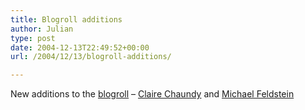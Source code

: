 ```yaml
---
title: Blogroll additions
author: Julian
type: post
date: 2004-12-13T22:49:52+00:00
url: /2004/12/13/blogroll-additions/

---
```

New additions to the [blogroll][1] &#8211; [Claire Chaundy][2] and [Michael Feldstein][3]

 [1]: /blog/sources.php
 [2]: https://clairechaundy.typepad.com/organised_chaos/
 [3]: https://mfeldstein.com/